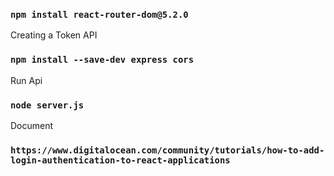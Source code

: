 ### `npm install react-router-dom@5.2.0`

Creating a Token API

### `npm install --save-dev express cors`

Run Api

### `node server.js`

Document

### `https://www.digitalocean.com/community/tutorials/how-to-add-login-authentication-to-react-applications`
